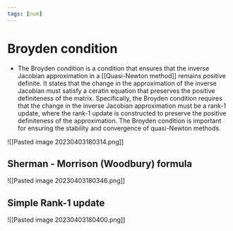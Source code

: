 ```yaml
---
tags: [num]
---
```

# Broyden condition
- The Broyden condition is a condition that ensures that the inverse Jacobian approximation in a [[Quasi-Newton method]] remains positive definite. It states that the change in the approximation of the inverse Jacobian must satisfy a ceratin equation that preserves the positive definiteness of the matrix. Specifically, the Broyden condition requires that the change in the inverse Jacobian approximation must be a rank-1 update, where the rank-1 update is constructed to preserve the positive definiteness of the approximation. The Broyden condition is important for ensuring the stability and convergence of quasi-Newton methods.

![[Pasted image 20230403180314.png]]

## Sherman - Morrison (Woodbury) formula
![[Pasted image 20230403180346.png]]

## Simple Rank-1 update
![[Pasted image 20230403180400.png]]